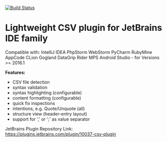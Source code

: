 [![Build Status](https://travis-ci.org/SeeSharpSoft/intellij-csv-validator.svg?branch=master)](https://travis-ci.org/SeeSharpSoft/intellij-csv-validator)
# Lightweight CSV plugin for JetBrains IDE family

Compatible with: IntelliJ IDEA  PhpStorm  WebStorm  PyCharm  RubyMine  AppCode  CLion  Gogland  DataGrip  Rider  MPS  Android Studio - for Versions >= 2016.1

**Features:**

- CSV file detection
- syntax validation
- syntax highlighting (configurable)
- content formatting (configurable)
- quick fix inspections
- intentions, e.g. Quote/Unquote (all)
- structure view (header-entry layout)
- support for ',' or ';' as value separator


JetBrains Plugin Repository Link: https://plugins.jetbrains.com/plugin/10037-csv-plugin
